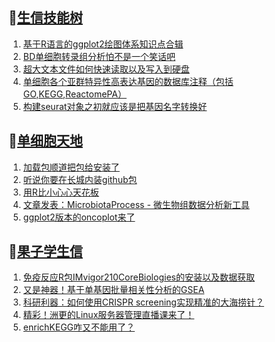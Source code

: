 ## 📝[生信技能树](https://github.com/ixxmu/mp_duty/issues?q=label%3A%E7%94%9F%E4%BF%A1%E6%8A%80%E8%83%BD%E6%A0%91+is%3Aclosed)
<!-- 1issueTable -->

1. [基于R语言的ggplot2绘图体系知识点合辑](https://github.com/ixxmu/mp_duty/issues/3938) 
2. [BD单细胞转录组分析怕不是一个笑话吧](https://github.com/ixxmu/mp_duty/issues/3928) 
3. [超大文本文件如何快速读取以及写入到硬盘](https://github.com/ixxmu/mp_duty/issues/3915) 
4. [单细胞各个亚群特异性高表达基因的数据库注释（包括GO,KEGG,ReactomePA）](https://github.com/ixxmu/mp_duty/issues/3914) 
5. [构建seurat对象之初就应该是把基因名字转换好](https://github.com/ixxmu/mp_duty/issues/3913) 
<!-- 1issueTable -->
## 📝[单细胞天地](https://github.com/ixxmu/mp_duty/issues?q=label%3A%E5%8D%95%E7%BB%86%E8%83%9E%E5%A4%A9%E5%9C%B0+is%3Aclosed)
<!-- 2issueTable -->

1. [加载包顺道把包给安装了](https://github.com/ixxmu/mp_duty/issues/3933) 
2. [听说你要在长城内装github包](https://github.com/ixxmu/mp_duty/issues/3926) 
3. [用R比小心心天花板](https://github.com/ixxmu/mp_duty/issues/3760) 
4. [文章发表：MicrobiotaProcess - 微生物组数据分析新工具](https://github.com/ixxmu/mp_duty/issues/3751) 
5. [ggplot2版本的oncoplot来了](https://github.com/ixxmu/mp_duty/issues/3701) 
<!-- 2issueTable -->

## 📝[果子学生信](https://github.com/ixxmu/mp_duty/issues?q=label%3A%E6%9E%9C%E5%AD%90%E5%AD%A6%E7%94%9F%E4%BF%A1+is%3Aclosed)
<!-- 3issueTable -->

1. [免疫反应R包IMvigor210CoreBiologies的安装以及数据获取](https://github.com/ixxmu/mp_duty/issues/3795) 
2. [又是神器！基于单基因批量相关性分析的GSEA](https://github.com/ixxmu/mp_duty/issues/3772) 
3. [科研利器：如何使用CRISPR screening实现精准的大海捞针？](https://github.com/ixxmu/mp_duty/issues/3684) 
4. [精彩！洲更的Linux服务器管理直播课来了！](https://github.com/ixxmu/mp_duty/issues/3659) 
5. [enrichKEGG咋又不能用了？](https://github.com/ixxmu/mp_duty/issues/3499) 
<!-- 3issueTable -->
